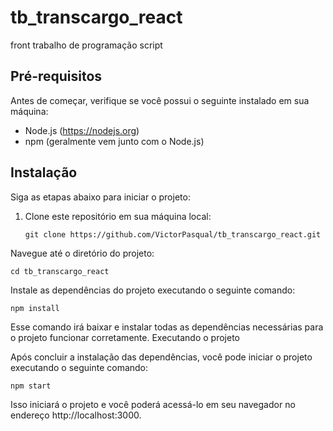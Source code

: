 # tb_transcargo_react
 front trabalho de programação script
 
## Pré-requisitos

Antes de começar, verifique se você possui o seguinte instalado em sua máquina:

- Node.js (https://nodejs.org)
- npm (geralmente vem junto com o Node.js)

## Instalação

Siga as etapas abaixo para iniciar o projeto:

1. Clone este repositório em sua máquina local:

       git clone https://github.com/VictorPasqual/tb_transcargo_react.git

Navegue até o diretório do projeto:

    cd tb_transcargo_react

Instale as dependências do projeto executando o seguinte comando:

    npm install

Esse comando irá baixar e instalar todas as dependências necessárias para o projeto funcionar corretamente.
Executando o projeto

Após concluir a instalação das dependências, você pode iniciar o projeto executando o seguinte comando:

    npm start

Isso iniciará o projeto e você poderá acessá-lo em seu navegador no endereço http://localhost:3000.
